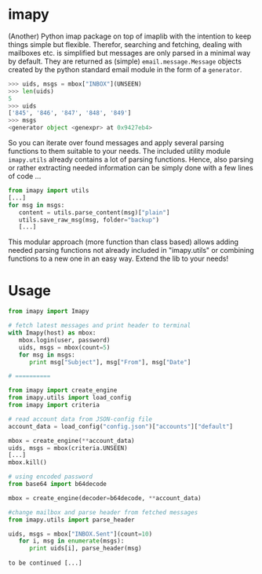 # imapy
(Another) Python imap package on top of imaplib with the intention to keep things simple but flexible.
Therefor, searching and fetching, dealing with mailboxes etc. is simplified but messages are only parsed in a minimal way by default. They are returned as (simple) `email.message.Message` objects created by the python standard email module in the form of a `generator`.
```Python
>>> uids, msgs = mbox["INBOX"](UNSEEN)
>>> len(uids)
5
>>> uids
['845', '846', '847', '848', '849']
>>> msgs
<generator object <genexpr> at 0x9427eb4>
```
So you can iterate over found messages and apply several parsing functions to them suitable to your needs.
The included utility module `imapy.utils` already contains a lot of parsing functions. Hence, also parsing or rather extracting needed information can be simply done with a few lines of code ...
```Python
from imapy import utils
[...]
for msg in msgs:
   content = utils.parse_content(msg)["plain"]
   utils.save_raw_msg(msg, folder="backup")
   [...]
```
This modular approach (more function than class based) allows adding needed parsing functions not already included in "imapy.utils" or combining functions to a new one in an easy way. Extend the lib to your needs!

# Usage
```Python
from imapy import Imapy

# fetch latest messages and print header to terminal
with Imapy(host) as mbox:
   mbox.login(user, password)
   uids, msgs = mbox(count=5)
   for msg in msgs:
      print msg["Subject"], msg["From"], msg["Date"]

# ==========

from imapy import create_engine
from imapy.utils import load_config
from imapy import criteria

# read account data from JSON-config file
account_data = load_config("config.json")["accounts"]["default"]

mbox = create_engine(**account_data)
uids, msgs = mbox(criteria.UNSEEN)
[...]
mbox.kill()

# using encoded password
from base64 import b64decode

mbox = create_engine(decoder=b64decode, **account_data)

#change mailbox and parse header from fetched messages
from imapy.utils import parse_header

uids, msgs = mbox["INBOX.Sent"](count=10)
   for i, msg in enumerate(msgs):
      print uids[i], parse_header(msg)
      
to be continued [...]
```
